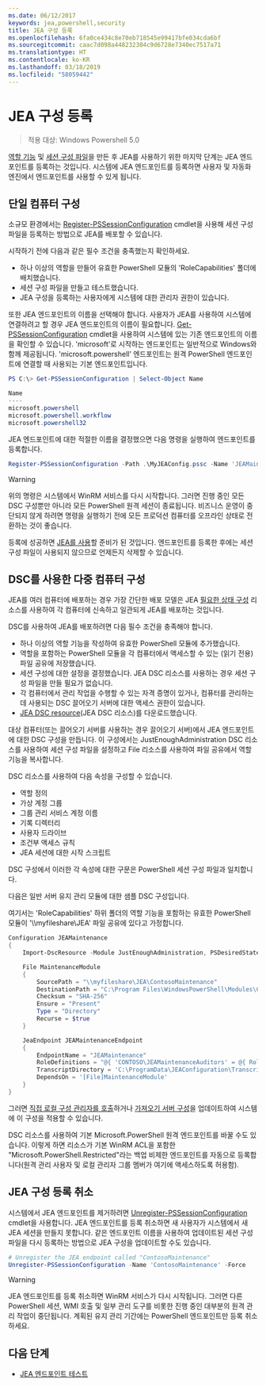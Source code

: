 ```yaml
---
ms.date: 06/12/2017
keywords: jea,powershell,security
title: JEA 구성 등록
ms.openlocfilehash: 6fa0ce434c8e70eb718545e99417bfe034cda6bf
ms.sourcegitcommit: caac7d098a448232304c9d6728e7340ec7517a71
ms.translationtype: HT
ms.contentlocale: ko-KR
ms.lasthandoff: 03/18/2019
ms.locfileid: "58059442"
---
```

# <a name="registering-jea-configurations"></a>JEA 구성 등록

> 적용 대상: Windows Powershell 5.0

[역할 기능](role-capabilities.md) 및 [세션 구성 파일](session-configurations.md)을 만든 후 JEA를 사용하기 위한 마지막 단계는 JEA 엔드포인트를 등록하는 것입니다.
시스템에 JEA 엔드포인트를 등록하면 사용자 및 자동화 엔진에서 엔드포인트를 사용할 수 있게 됩니다.

## <a name="single-machine-configuration"></a>단일 컴퓨터 구성

소규모 환경에서는 [Register-PSSessionConfiguration](https://msdn.microsoft.com/powershell/reference/5.1/microsoft.powershell.core/register-pssessionconfiguration) cmdlet을 사용해 세션 구성 파일을 등록하는 방법으로 JEA를 배포할 수 있습니다.

시작하기 전에 다음과 같은 필수 조건을 충족했는지 확인하세요.
- 하나 이상의 역할을 만들어 유효한 PowerShell 모듈의 'RoleCapabilities' 폴더에 배치했습니다.
- 세션 구성 파일을 만들고 테스트했습니다.
- JEA 구성을 등록하는 사용자에게 시스템에 대한 관리자 권한이 있습니다.

또한 JEA 엔드포인트의 이름을 선택해야 합니다.
사용자가 JEA를 사용하여 시스템에 연결하려고 할 경우 JEA 엔드포인트의 이름이 필요합니다.
[Get-PSSessionConfiguration](https://msdn.microsoft.com/powershell/reference/5.1/microsoft.powershell.core/get-pssessionconfiguration) cmdlet을 사용하여 시스템에 있는 기존 엔드포인트의 이름을 확인할 수 있습니다.
'microsoft'로 시작하는 엔드포인트는 일반적으로 Windows와 함께 제공됩니다.
'microsoft.powershell' 엔드포인트는 원격 PowerShell 엔드포인트에 연결할 때 사용되는 기본 엔드포인트입니다.

```powershell
PS C:\> Get-PSSessionConfiguration | Select-Object Name

Name
----
microsoft.powershell
microsoft.powershell.workflow
microsoft.powershell32
```

JEA 엔드포인트에 대한 적절한 이름을 결정했으면 다음 명령을 실행하여 엔드포인트를 등록합니다.

```powershell
Register-PSSessionConfiguration -Path .\MyJEAConfig.pssc -Name 'JEAMaintenance' -Force
```

> [!WARNING]
> 위의 명령은 시스템에서 WinRM 서비스를 다시 시작합니다.
> 그러면 진행 중인 모든 DSC 구성뿐만 아니라 모든 PowerShell 원격 세션이 종료됩니다.
> 비즈니스 운영이 중단되지 않게 하려면 명령을 실행하기 전에 모든 프로덕션 컴퓨터를 오프라인 상태로 전환하는 것이 좋습니다.

등록에 성공하면 [JEA를 사용](using-jea.md)할 준비가 된 것입니다.
엔드포인트를 등록한 후에는 세션 구성 파일이 사용되지 않으므로 언제든지 삭제할 수 있습니다.

## <a name="multi-machine-configuration-with-dsc"></a>DSC를 사용한 다중 컴퓨터 구성

JEA를 여러 컴퓨터에 배포하는 경우 가장 간단한 배포 모델은 JEA [필요한 상태 구성](https://msdn.microsoft.com/powershell/dsc/overview) 리소스를 사용하여 각 컴퓨터에 신속하고 일관되게 JEA를 배포하는 것입니다.

DSC를 사용하여 JEA를 배포하려면 다음 필수 조건을 충족해야 합니다.
- 하나 이상의 역할 기능을 작성하여 유효한 PowerShell 모듈에 추가했습니다.
- 역할을 포함하는 PowerShell 모듈을 각 컴퓨터에서 액세스할 수 있는 (읽기 전용) 파일 공유에 저장했습니다.
- 세션 구성에 대한 설정을 결정했습니다. JEA DSC 리소스를 사용하는 경우 세션 구성 파일을 만들 필요가 없습니다.
- 각 컴퓨터에서 관리 작업을 수행할 수 있는 자격 증명이 있거나, 컴퓨터를 관리하는 데 사용되는 DSC 끌어오기 서버에 대한 액세스 권한이 있습니다.
- [JEA DSC resource](https://github.com/PowerShell/JEA/tree/master/DSC%20Resource)(JEA DSC 리소스)를 다운로드했습니다.

대상 컴퓨터(또는 끌어오기 서버를 사용하는 경우 끌어오기 서버)에서 JEA 엔드포인트에 대한 DSC 구성을 만듭니다.
이 구성에서는 JustEnoughAdministration DSC 리소스를 사용하여 세션 구성 파일을 설정하고 File 리소스를 사용하여 파일 공유에서 역할 기능을 복사합니다.

DSC 리소스를 사용하여 다음 속성을 구성할 수 있습니다.
- 역할 정의
- 가상 계정 그룹
- 그룹 관리 서비스 계정 이름
- 기록 디렉터리
- 사용자 드라이브
- 조건부 액세스 규칙
- JEA 세션에 대한 시작 스크립트

DSC 구성에서 이러한 각 속성에 대한 구문은 PowerShell 세션 구성 파일과 일치합니다.

다음은 일반 서버 유지 관리 모듈에 대한 샘플 DSC 구성입니다.

여기서는 'RoleCapabilities' 하위 폴더의 역할 기능을 포함하는 유효한 PowerShell 모듈이 '\\\\myfileshare\\JEA' 파일 공유에 있다고 가정합니다.


```powershell
Configuration JEAMaintenance
{
    Import-DscResource -Module JustEnoughAdministration, PSDesiredStateConfiguration

    File MaintenanceModule
    {
        SourcePath = "\\myfileshare\JEA\ContosoMaintenance"
        DestinationPath = "C:\Program Files\WindowsPowerShell\Modules\ContosoMaintenance"
        Checksum = "SHA-256"
        Ensure = "Present"
        Type = "Directory"
        Recurse = $true
    }

    JeaEndpoint JEAMaintenanceEndpoint
    {
        EndpointName = "JEAMaintenance"
        RoleDefinitions = "@{ 'CONTOSO\JEAMaintenanceAuditors' = @{ RoleCapabilities = 'GeneralServerMaintenance-Audit' }; 'CONTOSO\JEAMaintenanceAdmins' = @{ RoleCapabilities = 'GeneralServerMaintenance-Audit', 'GeneralServerMaintenance-Admin' } }"
        TranscriptDirectory = 'C:\ProgramData\JEAConfiguration\Transcripts'
        DependsOn = '[File]MaintenanceModule'
    }
}
```

그러면 [직접 로컬 구성 관리자를 호출](https://msdn.microsoft.com/powershell/dsc/metaconfig)하거나 [가져오기 서버 구성](https://msdn.microsoft.com/powershell/dsc/pullserver)을 업데이트하여 시스템에 이 구성을 적용할 수 있습니다.

DSC 리소스를 사용하여 기본 Microsoft.PowerShell 원격 엔드포인트를 바꿀 수도 있습니다.
이렇게 하면 리소스가 기본 WinRM ACL을 포함한 "Microsoft.PowerShell.Restricted"라는 백업 비제한 엔드포인트를 자동으로 등록합니다(원격 관리 사용자 및 로컬 관리자 그룹 멤버가 여기에 액세스하도록 허용함).

## <a name="unregistering-jea-configurations"></a>JEA 구성 등록 취소

시스템에서 JEA 엔드포인트를 제거하려면 [Unregister-PSSessionConfiguration](https://msdn.microsoft.com/powershell/reference/5.1/microsoft.powershell.core/Unregister-PSSessionConfiguration) cmdlet을 사용합니다.
JEA 엔드포인트를 등록 취소하면 새 사용자가 시스템에서 새 JEA 세션을 만들지 못합니다.
같은 엔드포인트 이름을 사용하여 업데이트된 세션 구성 파일을 다시 등록하는 방법으로 JEA 구성을 업데이트할 수도 있습니다.

```powershell
# Unregister the JEA endpoint called "ContosoMaintenance"
Unregister-PSSessionConfiguration -Name 'ContosoMaintenance' -Force
```

> [!WARNING]
> JEA 엔드포인트를 등록 취소하면 WinRM 서비스가 다시 시작됩니다.
> 그러면 다른 PowerShell 세션, WMI 호출 및 일부 관리 도구를 비롯한 진행 중인 대부분의 원격 관리 작업이 중단됩니다.
> 계획된 유지 관리 기간에는 PowerShell 엔드포인트만 등록 취소하세요.

## <a name="next-steps"></a>다음 단계

- [JEA 엔드포인트 테스트](using-jea.md)
